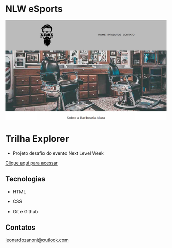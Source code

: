# NLW eSports

![preview](./.github/indexpreview.png)

# Trilha Explorer

- Projeto desafio do evento Next Level Week

[Clique aqui para acessar](https://leonardozanoni.github.io/Aprendendo-HTML5-e-CSS3/)

## Tecnologias

- HTML

- CSS

- Git e Github

## Contatos

leonardozanoni@outlook.com